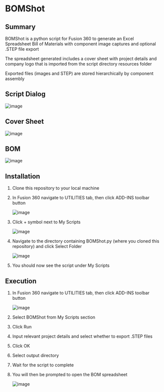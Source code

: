 # BOMShot

## Summary
BOMShot is a python script for Fusion 360 to generate an Excel Spreadsheet Bill of Materials with component image captures and optional .STEP file export

The spreadsheet generated includes a cover sheet with project details and company logo that is imported from the script directory resources folder

Exported files (images and STEP) are stored hierarchically by component assembly

## Script Dialog

![image](https://github.com/Veldraeos/bomshot/assets/75970270/afe466c7-e6c3-42ce-be37-382871206018)

## Cover Sheet

![image](https://github.com/Veldraeos/bomshot/assets/75970270/080aace7-afcf-4b7b-b442-a65285fbe04e)

## BOM

![image](https://github.com/Veldraeos/bomshot/assets/75970270/f7d0def0-5796-458d-8b1a-583390dbea3f)


## Installation
1. Clone this repository to your local machine
2. In Fusion 360 navigate to UTILITIES tab, then click ADD-INS toolbar button
   
   ![image](https://github.com/Veldraeos/bomshot/assets/75970270/c97c8425-a9da-4a00-ae37-5e79e6e418bb)
4. Click + symbol next to My Scripts
   
   ![image](https://github.com/Veldraeos/bomshot/assets/75970270/9abc6385-ef17-4261-9cff-b68d2e1a8068)
6. Navigate to the directory containing BOMShot.py (where you cloned this repository) and click Select Folder
   
   ![image](https://github.com/Veldraeos/bomshot/assets/75970270/670e8866-43c2-4f76-ac10-eb8e3153efb2)
8. You should now see the script under My Scripts

## Execution
1. In Fusion 360 navigate to UTILITIES tab, then click ADD-INS toolbar button
   
   ![image](https://github.com/Veldraeos/bomshot/assets/75970270/c97c8425-a9da-4a00-ae37-5e79e6e418bb)
3. Select BOMShot from My Scripts section
4. Click Run
5. Input relevant project details and select whether to export .STEP files
6. Click OK
7. Select output directory
8. Wait for the script to complete
9. You will then be prompted to open the BOM spreadsheet
    
    ![image](https://github.com/Veldraeos/bomshot/assets/75970270/5f497343-5a4a-42ee-ab06-6914ed431118)
